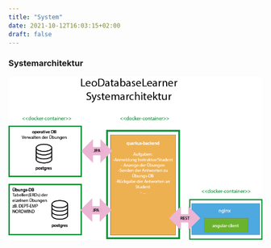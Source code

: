 ```yaml
---
title: "System"
date: 2021-10-12T16:03:15+02:00
draft: false
---
```


### Systemarchitektur
![Systemarchitektur](img/Systemarchitektur.png)